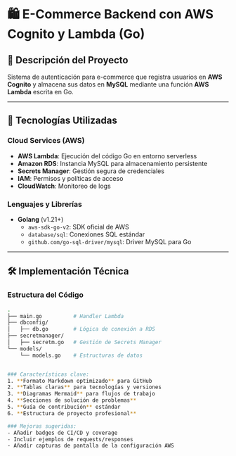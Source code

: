 # 🛍️ E-Commerce Backend con AWS Cognito y Lambda (Go)

## 📌 Descripción del Proyecto
Sistema de autenticación para e-commerce que registra usuarios en **AWS Cognito** y almacena sus datos en **MySQL** mediante una función **AWS Lambda** escrita en Go.

---

## 🔧 **Tecnologías Utilizadas**
### **Cloud Services (AWS)**
- **AWS Lambda**: Ejecución del código Go en entorno serverless
- **Amazon RDS**: Instancia MySQL para almacenamiento persistente
- **Secrets Manager**: Gestión segura de credenciales
- **IAM**: Permisos y políticas de acceso
- **CloudWatch**: Monitoreo de logs

### **Lenguajes y Librerías**
- **Golang** (v1.21+)
  - `aws-sdk-go-v2`: SDK oficial de AWS
  - `database/sql`: Conexiones SQL estándar
  - `github.com/go-sql-driver/mysql`: Driver MySQL para Go

---

## 🛠️ **Implementación Técnica**
### **Estructura del Código**
```bash
.
├── main.go          # Handler Lambda
├── dbconfig/
│   ├── db.go        # Lógica de conexión a RDS
├── secretmanager/
│   ├── secretm.go   # Gestión de Secrets Manager
└── models/
    └── models.go    # Estructuras de datos


### Características clave:
1. **Formato Markdown optimizado** para GitHub
2. **Tablas claras** para tecnologías y versiones
3. **Diagramas Mermaid** para flujos de trabajo
4. **Secciones de solución de problemas**
5. **Guía de contribución** estándar
6. **Estructura de proyecto profesional**

### Mejoras sugeridas:
- Añadir badges de CI/CD y coverage
- Incluir ejemplos de requests/responses
- Añadir capturas de pantalla de la configuración AWS